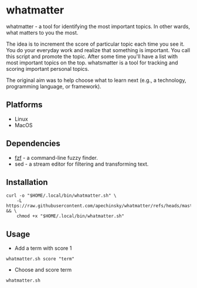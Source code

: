 # whatmatter

whatmatter - a tool for identifying the most important topics.
In other wards, what matters to you the most.

The idea is to increment the score of particular topic each time you see it.
You do your everyday work and realize that something is important.
You call this script and promote the topic.
After some time you'll have a list with most important topics on the top.
whatsmatter is a tool for tracking and scoring important personal topics.

The original aim was to help choose what to learn next (e.g., a technology,
programming language, or framework).

## Platforms

* Linux
* MacOS

## Dependencies

* [fzf](https://github.com/junegunn/fzf) - a command-line fuzzy finder.
* sed - a stream editor for filtering and transforming text.

## Installation

```
curl -o "$HOME/.local/bin/whatmatter.sh" \
    -L https://raw.githubusercontent.com/apechinsky/whatmatter/refs/heads/master/whatmatter.sh && \
    chmod +x "$HOME/.local/bin/whatmatter.sh"
```

## Usage


* Add a term with score 1
```
whatmatter.sh score "term"
```

* Choose and score term
```
whatmatter.sh
```


